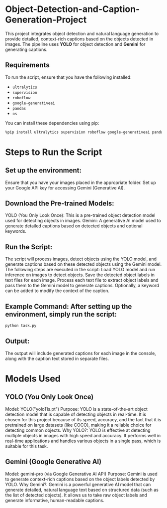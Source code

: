 # Object-Detection-and-Caption-Generation-Project

This project integrates object detection and natural language generation to provide detailed, context-rich captions based on the objects detected in images. The pipeline uses **YOLO** for object detection and **Gemini** for generating captions.

## Requirements

To run the script, ensure that you have the following installed:

- `ultralytics`
- `supervision`
- `roboflow`
- `google-generativeai`
- `pandas`
- `os`

You can install these dependencies using pip:

```bash
%pip install ultralytics supervision roboflow google-generativeai pandas
```


# Steps to Run the Script
## Set up the environment:

Ensure that you have your images placed in the appropriate folder.
Set up your Google API key for accessing Gemini (Generative AI).

## Download the Pre-trained Models:

YOLO (You Only Look Once): This is a pre-trained object detection model used for detecting objects in images.
Gemini: A generative AI model used to generate detailed captions based on detected objects and optional keywords.
## Run the Script:

The script will process images, detect objects using the YOLO model, and generate captions based on these detected objects using the Gemini model.
The following steps are executed in the script:
Load YOLO model and run inference on images to detect objects.
Save the detected object labels in text files for each image.
Process each text file to extract object labels and pass them to the Gemini model to generate captions.
Optionally, a keyword can be added to modify the context of the caption.

## Example Command: After setting up the environment, simply run the script:

```bash
python task.py
```

## Output:

The output will include generated captions for each image in the console, along with the caption text stored in separate files.

# Models Used
## YOLO (You Only Look Once)
Model: YOLO("yolo11s.pt")
Purpose: YOLO is a state-of-the-art object detection model that is capable of detecting objects in real-time. It is chosen for this project because of its speed, accuracy, and the fact that it is pretrained on large datasets (like COCO), making it a reliable choice for detecting common objects.
Why YOLO?: YOLO is effective at detecting multiple objects in images with high speed and accuracy. It performs well in real-time applications and handles various objects in a single pass, which is suitable for this task.

## Gemini (Google Generative AI)
Model: gemini-pro (via Google Generative AI API)
Purpose: Gemini is used to generate context-rich captions based on the object labels detected by YOLO.
Why Gemini?: Gemini is a powerful generative AI model that can generate detailed, natural language text based on structured data (such as the list of detected objects). It allows us to take raw object labels and generate informative, human-readable captions.
